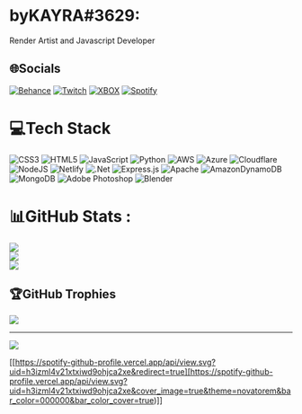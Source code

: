 # byKAYRA#3629:
Render Artist and Javascript Developer

## 🌐Socials
[![Behance](https://img.shields.io/badge/Behance-1769ff?logo=behance&logoColor=white)](https://behance.net/bykayra) [![Twitch](https://img.shields.io/badge/Twitch-%239146FF.svg?logo=Twitch&logoColor=white)](https://twitch.tv/qbykayra) [![XBOX](https://img.shields.io/badge/xbox-%23107C10.svg?style=for-the-badge&logo=xbox&logoColor=white)](http://live.xbox.com/Profile?Gamertag=byKAYRA) [![Spotify](https://img.shields.io/badge/Spotify-1ED760?style=for-the-badge&logo=spotify&logoColor=white)](https://open.spotify.com/user/h3izml4v21xtxiwd9ohjca2xe)

# 💻Tech Stack
![CSS3](https://img.shields.io/badge/css3-%231572B6.svg?style=for-the-badge&logo=css3&logoColor=white) ![HTML5](https://img.shields.io/badge/html5-%23E34F26.svg?style=for-the-badge&logo=html5&logoColor=white) ![JavaScript](https://img.shields.io/badge/javascript-%23323330.svg?style=for-the-badge&logo=javascript&logoColor=%23F7DF1E) ![Python](https://img.shields.io/badge/python-3670A0?style=for-the-badge&logo=python&logoColor=ffdd54) ![AWS](https://img.shields.io/badge/AWS-%23FF9900.svg?style=for-the-badge&logo=amazon-aws&logoColor=white) ![Azure](https://img.shields.io/badge/azure-%230072C6.svg?style=for-the-badge&logo=azure-devops&logoColor=white) ![Cloudflare](https://img.shields.io/badge/Cloudflare-F38020?style=for-the-badge&logo=Cloudflare&logoColor=white) ![NodeJS](https://img.shields.io/badge/node.js-6DA55F?style=for-the-badge&logo=node.js&logoColor=white) ![Netlify](https://img.shields.io/badge/netlify-%23000000.svg?style=for-the-badge&logo=netlify&logoColor=#00C7B7) ![.Net](https://img.shields.io/badge/.NET-5C2D91?style=for-the-badge&logo=.net&logoColor=white) ![Express.js](https://img.shields.io/badge/express.js-%23404d59.svg?style=for-the-badge&logo=express&logoColor=%2361DAFB) ![Apache](https://img.shields.io/badge/apache-%23D42029.svg?style=for-the-badge&logo=apache&logoColor=white) ![AmazonDynamoDB](https://img.shields.io/badge/Amazon%20DynamoDB-4053D6?style=for-the-badge&logo=Amazon%20DynamoDB&logoColor=white) ![MongoDB](https://img.shields.io/badge/MongoDB-%234ea94b.svg?style=for-the-badge&logo=mongodb&logoColor=white) ![Adobe Photoshop](https://img.shields.io/badge/adobephotoshop-%2331A8FF.svg?style=for-the-badge&logo=adobephotoshop&logoColor=white) ![Blender](https://img.shields.io/badge/blender-%23F5792A.svg?style=for-the-badge&logo=blender&logoColor=white)
# 📊GitHub Stats :
![](https://github-readme-stats.vercel.app/api?username=byKAYRA&theme=vue-dark&hide_border=true&include_all_commits=false&count_private=false)<br/>
![](https://github-readme-streak-stats.herokuapp.com/?user=byKAYRA&theme=vue-dark&hide_border=true)<br/>
![](https://github-readme-stats.vercel.app/api/top-langs/?username=byKAYRA&theme=vue-dark&hide_border=true&include_all_commits=false&count_private=false&layout=compact)

## 🏆GitHub Trophies
![](https://github-profile-trophy.vercel.app/?username=byKAYRA&theme=nord&no-frame=false&no-bg=true&margin-w=4)

---
[![](https://visitcount.itsvg.in/api?id=byKAYRA&icon=0&color=0)](https://visitcount.itsvg.in)

[[https://spotify-github-profile.vercel.app/api/view.svg?uid=h3izml4v21xtxiwd9ohjca2xe&redirect=true][https://spotify-github-profile.vercel.app/api/view.svg?uid=h3izml4v21xtxiwd9ohjca2xe&cover_image=true&theme=novatorem&bar_color=000000&bar_color_cover=true)]]
